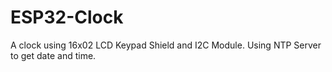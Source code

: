 # ESP32-Clock
A clock using 16x02 LCD Keypad Shield and I2C Module. Using NTP Server to get date and time.
